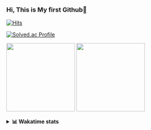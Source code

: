 ### Hi, This is My first Github👋
[![Hits](https://hits.seeyoufarm.com/api/count/incr/badge.svg?url=https%3A%2F%2Fgithub.com%2FJonghyun-Park1027&count_bg=%2379C83D&title_bg=%23555555&icon=&icon_color=%23E7E7E7&title=hits&edge_flat=false)](https://hits.seeyoufarm.com)
<br>

[![Solved.ac Profile](http://mazassumnida.wtf/api/v2/generate_badge?boj=ppjjhh1027)](https://solved.ac/ppjjhh1027/)

<p>
  <img height="180em" src="https://github-readme-stats-eight-rho-29.vercel.app/api?username=Jonghyun-Park1027&show_icons=true&include_all_commits=true&bg_color=30,e96443,904e95&title_color=fff&text_color=fff">
  <img height="180em" src="https://github-readme-stats-eight-rho-29.vercel.app/api/top-langs/?username=Jonghyun-Park1027&layout=compact&bg_color=30,e96443,904e95&title_color=fff&text_color=fff">


</p>
<details>
<summary><b>📊 Wakatime stats</b><br></summary>
<div>
<hr/>




<!--START_SECTION:waka-->
![Code Time](http://img.shields.io/badge/Code%20Time-143%20hrs%2030%20mins-blue)

![Profile Views](http://img.shields.io/badge/Profile%20Views-0-blue)

**🐱 My GitHub Data** 

> 📦 92.4 kB Used in GitHub's Storage 
 > 
> 🏆 124 Contributions in the Year 2023
 > 
> 🚫 Not Opted to Hire
 > 
> 📜 11 Public Repositories 
 > 
> 🔑 8 Private Repositories 
 > 
**I'm an Early 🐤** 

```text
🌞 Morning                34 commits          █████░░░░░░░░░░░░░░░░░░░░   18.28 % 
🌆 Daytime                92 commits          ████████████░░░░░░░░░░░░░   49.46 % 
🌃 Evening                54 commits          ███████░░░░░░░░░░░░░░░░░░   29.03 % 
🌙 Night                  6 commits           █░░░░░░░░░░░░░░░░░░░░░░░░   03.23 % 
```
📅 **I'm Most Productive on Sunday** 

```text
Monday                   22 commits          ███░░░░░░░░░░░░░░░░░░░░░░   11.83 % 
Tuesday                  14 commits          ██░░░░░░░░░░░░░░░░░░░░░░░   07.53 % 
Wednesday                16 commits          ██░░░░░░░░░░░░░░░░░░░░░░░   08.60 % 
Thursday                 8 commits           █░░░░░░░░░░░░░░░░░░░░░░░░   04.30 % 
Friday                   40 commits          █████░░░░░░░░░░░░░░░░░░░░   21.51 % 
Saturday                 42 commits          ██████░░░░░░░░░░░░░░░░░░░   22.58 % 
Sunday                   44 commits          ██████░░░░░░░░░░░░░░░░░░░   23.66 % 
```


📊 **This Week I Spent My Time On** 

```text
🕑︎ Time Zone: Asia/Seoul

💬 Programming Languages: 
Python                   5 hrs 15 mins       ████████████████░░░░░░░░░   65.66 % 
Jupyter                  2 hrs 21 mins       ███████░░░░░░░░░░░░░░░░░░   29.37 % 
CSV/TSV                  10 mins             █░░░░░░░░░░░░░░░░░░░░░░░░   02.16 % 
Markdown                 10 mins             █░░░░░░░░░░░░░░░░░░░░░░░░   02.11 % 
GitIgnore file           3 mins              ░░░░░░░░░░░░░░░░░░░░░░░░░   00.70 % 

🔥 Editors: 
PyCharm                  8 hrs               █████████████████████████   100.00 % 

🐱‍💻 Projects: 
new_codingtest           4 hrs 15 mins       █████████████░░░░░░░░░░░░   53.04 % 
통계분석론                    2 hrs 17 mins       ███████░░░░░░░░░░░░░░░░░░   28.61 % 
Python_study             53 mins             ███░░░░░░░░░░░░░░░░░░░░░░   11.17 % 
English_study_Program    23 mins             █░░░░░░░░░░░░░░░░░░░░░░░░   04.84 % 
임시                       9 mins              █░░░░░░░░░░░░░░░░░░░░░░░░   02.02 % 

💻 Operating System: 
Windows                  8 hrs               █████████████████████████   100.00 % 
```

**I Mostly Code in Jupyter Notebook** 

```text
Jupyter Notebook         8 repos             █████████████░░░░░░░░░░░░   53.33 % 
HTML                     3 repos             █████░░░░░░░░░░░░░░░░░░░░   20.00 % 
Python                   3 repos             █████░░░░░░░░░░░░░░░░░░░░   20.00 % 
R                        1 repo              ██░░░░░░░░░░░░░░░░░░░░░░░   06.67 % 
```




 Last Updated on 05/03/2023 18:36:19 UTC
<!--END_SECTION:waka-->
</details>



